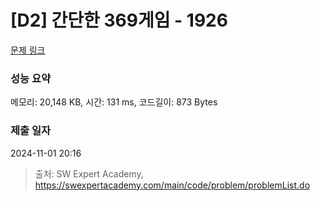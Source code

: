 # [D2] 간단한 369게임 - 1926 

[문제 링크](https://swexpertacademy.com/main/code/problem/problemDetail.do?contestProbId=AV5PTeo6AHUDFAUq) 

### 성능 요약

메모리: 20,148 KB, 시간: 131 ms, 코드길이: 873 Bytes

### 제출 일자

2024-11-01 20:16



> 출처: SW Expert Academy, https://swexpertacademy.com/main/code/problem/problemList.do